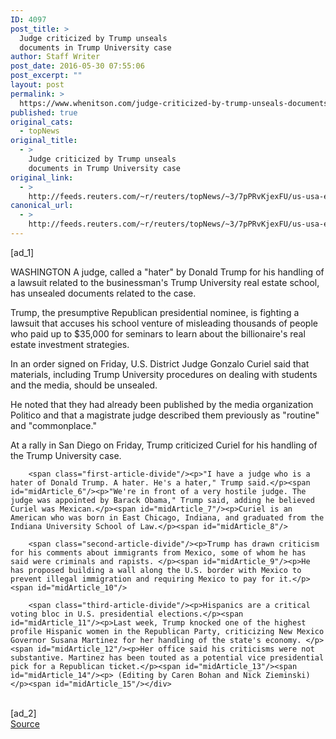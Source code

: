 ```yaml
---
ID: 4097
post_title: >
  Judge criticized by Trump unseals
  documents in Trump University case
author: Staff Writer
post_date: 2016-05-30 07:55:06
post_excerpt: ""
layout: post
permalink: >
  https://www.whenitson.com/judge-criticized-by-trump-unseals-documents-in-trump-university-case/
published: true
original_cats:
  - topNews
original_title:
  - >
    Judge criticized by Trump unseals
    documents in Trump University case
original_link:
  - >
    http://feeds.reuters.com/~r/reuters/topNews/~3/7pPRvKjexFU/us-usa-election-trump-judge-idUSKCN0YK0PA
canonical_url:
  - >
    http://feeds.reuters.com/~r/reuters/topNews/~3/7pPRvKjexFU/us-usa-election-trump-judge-idUSKCN0YK0PA
---
```

 [ad_1]
<br><div id="articleText">
<span id="midArticle_start"/>

<span id="midArticle_0"/><span class="focusParagraph" readability="5"><p><span class="articleLocation">WASHINGTON</span> A judge, called a "hater" by Donald Trump for his handling of a lawsuit related to the businessman's Trump University real estate school, has unsealed documents related to the case.</p></span><span id="midArticle_1"/><p>Trump, the presumptive Republican presidential nominee, is fighting a lawsuit that accuses his school venture of misleading thousands of people who paid up to $35,000 for seminars to learn about the billionaire's real estate investment strategies.</p><span id="midArticle_2"/><p>In an order signed on Friday, U.S. District Judge Gonzalo Curiel said that materials, including Trump University procedures on dealing with students and the media, should be unsealed. </p><span id="midArticle_3"/><p>He noted that they had already been published by the media organization Politico and that a magistrate judge described them previously as "routine" and "commonplace."</p><span id="midArticle_4"/><p>At a rally in San Diego on Friday, Trump criticized Curiel for his handling of the Trump University case.</p><span id="midArticle_5"/>
        
        <span class="first-article-divide"/><p>"I have a judge who is a hater of Donald Trump. A hater. He's a hater," Trump said.</p><span id="midArticle_6"/><p>"We're in front of a very hostile judge. The judge was appointed by Barack Obama," Trump said, adding he believed Curiel was Mexican.</p><span id="midArticle_7"/><p>Curiel is an American who was born in East Chicago, Indiana, and graduated from the Indiana University School of Law.</p><span id="midArticle_8"/>
        
        <span class="second-article-divide"/><p>Trump has drawn criticism for his comments about immigrants from Mexico, some of whom he has said were criminals and rapists. </p><span id="midArticle_9"/><p>He has proposed building a wall along the U.S. border with Mexico to prevent illegal immigration and requiring Mexico to pay for it.</p><span id="midArticle_10"/>
        
        <span class="third-article-divide"/><p>Hispanics are a critical voting bloc in U.S. presidential elections.</p><span id="midArticle_11"/><p>Last week, Trump knocked one of the highest profile Hispanic women in the Republican Party, criticizing New Mexico Governor Susana Martinez for her handling of the state's economy. </p><span id="midArticle_12"/><p>Her office said his criticisms were not substantive. Martinez has been touted as a potential vice presidential pick for a Republican ticket.</p><span id="midArticle_13"/><span id="midArticle_14"/><p> (Editing by Caren Bohan and Nick Zieminski)</p><span id="midArticle_15"/></div>
<br>[ad_2]
<br><a href="http://feeds.reuters.com/~r/reuters/topNews/~3/7pPRvKjexFU/us-usa-election-trump-judge-idUSKCN0YK0PA">Source </a>